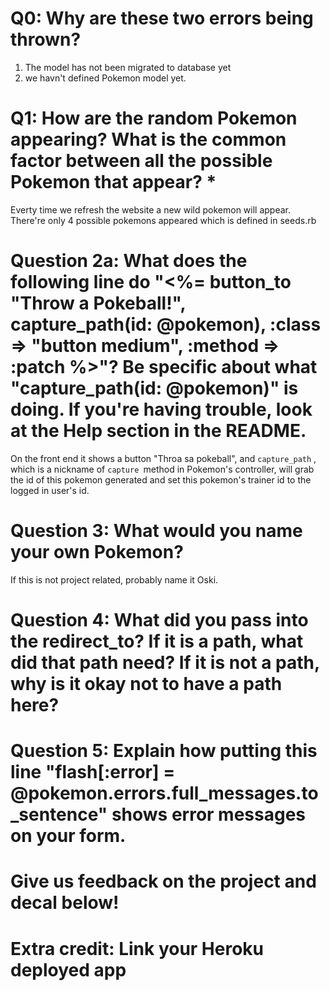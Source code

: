 # Q0: Why are these two errors being thrown?

1. The model has not been migrated to database yet
2. we havn't defined Pokemon model yet.

# Q1: How are the random Pokemon appearing? What is the common factor between all the possible Pokemon that appear? *

Everty time we refresh the website a new wild pokemon will appear. There're only 4 possible pokemons appeared which is defined in seeds.rb

# Question 2a: What does the following line do "<%= button_to "Throw a Pokeball!", capture_path(id: @pokemon), :class => "button medium", :method => :patch %>"? Be specific about what "capture_path(id: @pokemon)" is doing. If you're having trouble, look at the Help section in the README.

On the front end it shows a button "Throa sa pokeball", and `capture_path` , which is a nickname of  `capture `method in Pokemon's controller, will grab the id of this pokemon generated and set this pokemon's trainer id to the logged in user's id.

# Question 3: What would you name your own Pokemon?

If this is not project related, probably name it Oski. 

# Question 4: What did you pass into the redirect_to? If it is a path, what did that path need? If it is not a path, why is it okay not to have a path here?

# Question 5: Explain how putting this line "flash[:error] = @pokemon.errors.full_messages.to_sentence" shows error messages on your form.

# Give us feedback on the project and decal below!

# Extra credit: Link your Heroku deployed app
